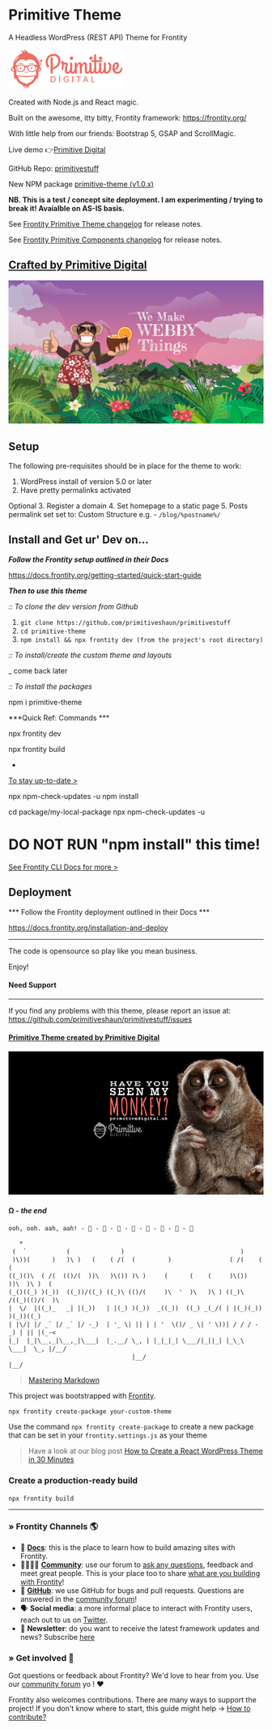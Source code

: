 # Primitive Theme
A Headless WordPress (REST API) Theme for Frontity

![screenshot](img/punky.png)

Created with Node.js and React magic. 

Built on the awesome, itty bitty, Frontity framework: https://frontity.org/ 

With little help from our friends: Bootstrap 5, GSAP and ScrollMagic. 

Live demo 👉[Primitive Digital](https://primitivedigital.uk)

GitHub Repo: [primitivestuff](https://github.com/primitiveshaun/primitivestuff)

New NPM package [primitive-theme (v1.0.x)](https://www.npmjs.com/package/primitive-theme)



**NB. This is a test / concept site deployment. I am experimenting / trying to break it! Avaialble on AS-IS basis.**


See [Frontity Primitive Theme changelog](packages/primitive-theme/CHANGELOG.md) for release notes.

See [Frontity Primitive Components changelog](packages/primitiverocks/CHANGELOG.md) for release notes.


## [Crafted by Primitive Digital](https://primitivedigital.uk)

![screenshot](img/webby.png)

Setup
-----

The following pre-requisites should be in place for the theme to work:

1. WordPress install of version 5.0 or later
2. Have pretty permalinks activated

Optional
3. Register a domain
4. Set homepage to a static page
5. Posts permalink set set to: Custom Structure e.g. - `/blog/%postname%/`




Install and Get ur' Dev on...
------------------------------------

***Follow the Frontity setup outlined in their Docs***

https://docs.frontity.org/getting-started/quick-start-guide

***Then to use this theme***

*:: To clone the dev version from Github*

1. `git clone https://github.com/primitiveshaun/primitivestuff`
2. `cd primitive-theme`
3. `npm install && npx frontity dev (from the project's root directory)`


*:: To install/create the custom theme and layouts*

_ come back later

*:: To install the packages*

npm i primitive-theme


***Quick Ref: Commands ***

npx frontity dev  

npx frontity build  

- 

[To stay up-to-date >](https://docs.frontity.org/guides/keep-frontity-updated)

npx npm-check-updates -u
npm install

cd package/my-local-package
npx npm-check-updates -u
# DO NOT RUN "npm install" this time!

[See Frontity CLI Docs for more >](https://docs.frontity.org/frontity-cli)


Deployment
------------------------------------

*** Follow the Frontity deployment outlined in their Docs ***

https://docs.frontity.org/installation-and-deploy



------------------------------------

The code is opensource so play like you mean business.

Enjoy!


#### Need Support
-------

If you find any problems with this theme, please report an issue at:  
https://github.com/primitiveshaun/primitivestuff/issues

#### [Primitive Theme created by Primitive Digital](https://primitivedigital.uk)


![screenshot](img/haveyouseenit.jpg)

#### Ω - *the end*

```     
ooh, ooh. aah, aah! - 🐒 - 🐒 - 🐒 - 🐒 - 🐒 - 🐒 - 🐒 - 🐒 
```     
```                    
   *                                                                               
 (  `           (              )                                )                  
 )\))(      )   )\ )   (    ( /(  (         )                ( /(    (   (         
((_)()\  ( /(  (()/(  ))\   )\()) )\ )     (      (    (     )\())  ))\  )\ )  (   
(_()((_) )(_))  ((_))/((_) ((_)\ (()/(     )\  '  )\   )\ ) ((_)\  /((_)(()/(  )\  
|  \/  |((_)_   _| |(_))   | |(_) )(_))  _((_))  ((_) _(_/( | |(_)(_))   )(_))((_) 
| |\/| |/ _` |/ _` |/ -_)  | '_ \| || | | '  \()/ _ \| ' \))| / / / -_) | || |(_-< 
|_|  |_|\__,_|\__,_|\___|  |_.__/ \_, | |_|_|_| \___/|_||_| |_\_\ \___|  \_, |/__/ 
                                  |__/                                   |__/      
```
> [Mastering Markdown](https://guides.github.com/features/mastering-markdown/)



This project was bootstrapped with [Frontity](https://frontity.org/).


```
npx frontity create-package your-custom-theme
```

Use the command `npx frontity create-package` to create a new package that can be set in your `frontity.settings.js` as your theme

> Have a look at our blog post [How to Create a React WordPress Theme in 30 Minutes](https://frontity.org/blog/how-to-create-a-react-theme-in-30-minutes/)

### Create a production-ready build

```
npx frontity build
```

---

### » Frontity Channels 🌎

- 📖 **[Docs](https://docs.frontity.org)**: this is the place to learn how to build amazing sites with Frontity.
- 👨‍👩‍👧‍👦 **[Community](https://community.frontity.org/)**: use our forum to [ask any questions](https://community.frontity.org/c/dev-talk-questions), feedback and meet great people. This is your place too to share [what are you building with Frontity](https://community.frontity.org/c/showcases)!
- 🐞 **[GitHub](https://github.com/frontity/frontity)**: we use GitHub for bugs and pull requests. Questions are answered in the [community forum](https://community.frontity.org/)!
- 🗣 **Social media**: a more informal place to interact with Frontity users, reach out to us on [Twitter](https://twitter.com/frontity).
- 💌 **Newsletter**: do you want to receive the latest framework updates and news? Subscribe [here](https://frontity.org/)

### » Get involved 🤗

Got questions or feedback about Frontity? We'd love to hear from you. Use our [community forum](https://community.frontity.org) yo ! ❤️

Frontity also welcomes contributions. There are many ways to support the project! If you don't know where to start, this guide might help → [How to contribute?](https://docs.frontity.org/contributing/how-to-contribute)
